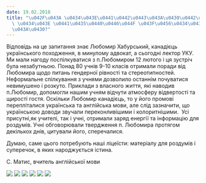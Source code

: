 ```yaml
---
date: 19.02.2018
title: "\u042F\u043A \u0434\u043E\u0441\u0442\u0443\u043A\u0430\u0442\u0438\u0441\u044F\
  \ \u0434\u043E \u0441\u0435\u0440\u0446\u044F \u043F\u0456\u0434\u043B\u0456\u0442\
  \u043A\u0430?"
---
```

Відповідь на це запитання знає Любомир Хабурський, канадієць українського походження, в минулому адвокат, а сьогодні лектор УКУ. Ми мали нагоду поспілкуватися з п.Любомиром 12 лютого і ця зустріч була незабутньою. Понад 80 учнів 9-10 класів отримали поради від Любомира щодо питань гендерної рівності та стереотипностей. Неформальне спілкування з учнями дозволило останнім почуватися невимушено і розкуто. Приклади з власного життя, які наводив п.Любомир, допомогли нашим учням відчути атмосферу відвертості та щирості гостя. Оскільки Любомир канадієць, то у його промові перепліталися українська та англійська мови, але слід зазначити, що українською доводи звучали переконливішими і колоритнішими.  Усі присутні,як учителі, так і учні, отримали заряд енергії та інформацію для роздумів. Учні обговорювали твердження п. Любомира протягом декількох днів, цитували його, сперечалися.

Думаю, саме цього потребують наші ліцеїсти: матеріалу для роздумів і суперечок, в яких народжується істина.

С. Матис, вчитель англійської мови

![](/files/як-достукатися-до-се-l1.jpg)
![](/files/як-достукатися-до-се-l6.jpg)
![](/files/як-достукатися-до-се-l5.jpg)
![](/files/як-достукатися-до-се-l4.jpg)
![](/files/як-достукатися-до-се-l3.jpg)
![](/files/як-достукатися-до-се-l2.jpg)
